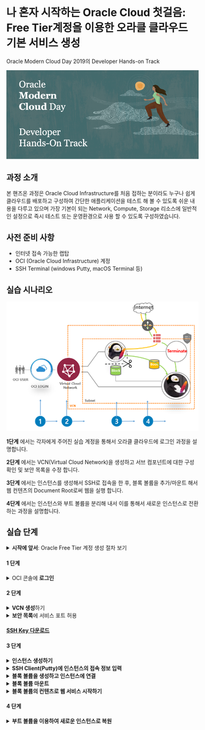 # 나 혼자 시작하는 Oracle Cloud 첫걸음: Free Tier계정을 이용한 오라클 클라우드 기본 서비스 생성

Oracle Modern Cloud Day 2019의 Developer Hands-on Track

![](img/header_redwood_1.png)

## 과정 소개

본 핸즈온 과정은 Oracle Cloud Infrastructure를 처음 접하는 분이라도 누구나 쉽게 클라우드를 배포하고 구성하여 간단한 애플리케이션을 테스트 해 볼 수 있도록 쉬운 내용을 다루고 있으며 가장 기본이 되는 Network, Compute, Storage 리소스에 일반적인 설정으로 즉시 테스트 또는 운영환경으로 사용 할 수 있도록 구성하였습니다. 




## 사전 준비 사항


* 인터넷 접속 가능한 랩탑
* OCI (Oracle Cloud Infrastructure) 계정
* SSH Terminal (windows Putty, macOS Terminal 등)

## 실습 시나리오

<img src="https://raw.githubusercontent.com/ocilab/mcd-ocibasic/master/img/scenario.PNG" alt="image-alt-text">

**1단계** 에서는 각자에게 주어진 실습 계정을 통해서 오라클 클라우드에 로그인 과정을 설명합니다.

**2단계** 에서는 VCN(Virtual Cloud Network)을 생성하고 서브 컴포넌트에 대한 구성 확인 및 보안 목록을 수정 합니다.

**3단계** 에서는 인스턴스를 생성해서 SSH로 접속을 한 후, 블록 볼륨을 추가/마운트 해서 웹 컨텐츠의 Document Root로써 웹을 실행 합니다.

**4단계** 에서는 인스턴스와 부트 볼륨을 분리해 내서 이를 통해서 새로운 인스턴스로 전환하는 과정을 설명합니다.



## 실습 단계

<details>
<summary><b>시작에 앞서</b>:  Oracle Free Tier 계정 생성 절차 보기</summary>
지난 9월에 열렸던 Oracle Open World 2019에서 발표되었던 Oracle Free Tier는 기존의 한달동안 300달러 상당의 무료 계정에서 확대하여 기간 제약없이 사용 할 수 있는 Always Free Tier를 확대하여 제공하기로 하였습니다. 
><img src="img/always_free1.png" width="80%">

>http://www.oracle.com 에 접속한 뒤 우측 상단의 [Oracle Cloud Free Tier]를 클릭하고 좌측 하단의[Start for free]버튼을 클릭합니다.
>
><img src="img/always_free2.png" width="80%">


>이메일 주소와 현재 위치한 지역정보 그리고 이용에 대한 동의를 체크하시고 "Next" 버튼을 클릭 합니다.
><img src="img/always_free3.png" width="80%">

>클라우드 계정정보를 포함한 필수 항목을 모두 기입하고 "Next"버튼을 클릭 하십시오.
><img src="img/always_free4.png" width="80%">

>앞에서 입력한 값이 맞으면 "Use Original"을 클릭하여 다음으로 넘어갑니다.
><img src="img/always_free5.png" width="80%">

>등록한 전화번호로 인증 SMS가 발송되면 확인하고 "Verify Code"버튼을 눌러 다음으로 넘어갑니다.
><img src="img/always_free6.png" width="80%">

>요구되는 규칙의 패스워드를 입력하고 "Next" 카드 입력 정보로 넘어갑니다.
><img src="img/always_free7.png" width="80%">

>"Add Credit Card Details"를 입력하여 카드 정보 입력 화면으로 넘어갑니다. 
><img src="img/always_free8.png" width="80%">

>그림과 같이 카드의 정보를 기입합니다. 카드는 인증의 용도로만 사용되고 Free Tier 사용과 관련해서 어떠한 결제도 발생하지 않습니다. 
>
><img src="img/always_free9.png" width="80%">
>
>
>
>해외 승인에 이어서 같은 금액의 승인 취소 내역을 곧바로 확인 할 수 있습니다.
>
><img src="img/always_free10.png" width="80%">

>오라클 클라우드 사용에 대한 동의를 체크하는 것을 마지막으로 Oracle Free Tier 생성 과정은 마무리 됩니다. 마지막으로 카드 결제는 Free Tier 사용자가 업그레이드를 하지 않는 한 결제되지 않을 것임을 다시 한번 강조하고 있습니다. 
><img src="img/always_free11.png" width="80%">

>생성한 계정을 통해서 Free Tier 환경에 정상적으로 로그인을 합니다.
><img src="img/always_free12.png" width="80%">
><img src="img/always_free13.png" width="80%">
></details>

#### 1 단계

<details>
<summary> OCI 콘솔에 <b>로그인</b></summary>
> https://console.ap-seoul-1.oraclecloud.com 접속 > Tenant 입력 > **Continue** 클릭 > Oracle Cloud Infrastructure 아래 사용자 이름(User Name)과 암호(Password) 입력 > **Sign In** 클릭
<img src="https://raw.githubusercontent.com/ocilab/mcd-ocibasic/master/img/oci_console_login.gif" alt="image-alt-text">
></details>



#### 2 단계

<details>
<summary><b> VCN 생성</b>하기</summary>

1. OCI 서비스 메뉴에서 Networking 아래의  **Virtual Cloud Network** 을 클릭하고  **Create Virtual Cloud Network** 버튼을 클릭하십시오.




<img src="https://raw.githubusercontent.com/ocilab/mcd-ocibasic/master/img/RESERVEDIP_HOL001.PNG" alt="image-alt-text">



2. 화면 왼쪽의 드롭 다운 메뉴에서 사용자에게 할당된 Compartment를 선택 하십시오.
   **참고:* 본 실습의 환경에는 "MCD"라는 Compartment가 미리 설정되어 있습니다.

   

<img src="https://raw.githubusercontent.com/ocilab/mcd-ocibasic/master/img/RESERVEDIP_HOL002.PNG" alt="image-alt-text">



3. 아래의 대화 상자를 채우십시오.

**1. Name:** 쉽게 식별할 수 있는 VCN 이름을 지정합니다.

**Create in Compartment:** MCD 이름이 정상적으로 지정되어 있는지 확인 하십시오.

**2. Create Virtual Cloud Network Plus Related Resources:** 옵션을 선택 합니다.

**3. Create Virtual Cloud Network** 버튼을 클릭하여 리소스를 생성합니다.



<img src="https://raw.githubusercontent.com/ocilab/mcd-ocibasic/master/img/RESERVEDIP_HOL003.PNG" alt="image-alt-text">



**4. Close** 버튼을 누르고 종료 합니다.

<img src="https://raw.githubusercontent.com/ocilab/mcd-ocibasic/master/img/RESERVEDIP_HOL004.PNG" alt="image-alt-text">

></details>

<details>
<summary><b>보안 목록</b>에 서비스 포트 허용</summary>
1. http 80번 액세스를 제공하기 위해서 생성한 VCN내 **Security List**를 클릭 한 다음 **Default Security list for<VCN-이름>**을 클릭합니다.

<img src="https://raw.githubusercontent.com/ocilab/mcd-ocibasic/master/img/Customer_Lab_001.PNG" alt="image-alt-text">

2. **Ingress Rules**아래에 **Add Ingress Rule**을 클릭하고 아래의 규칙을 추가합니다.


- **STATELESS** 체크박스는 사용하지 않음으로 기본을 유지
- **SOURCE TYPE:** CIDR
- **SOURCE CIDR:** 0.0.0.0/0
- **IP PROTOCOL:** TCP
- **SOURCE PORT RANGE:** ALL
- **DESTINATION PORT RANGE:** 80



3. 하단에 **Add Ingress Rule** 버튼을 누릅니다.

<img src="img/Customer_Lab_002-1.PNG" alt="image-alt-text">



</details>


#### [SSH Key 다운로드](  https://objectstorage.ap-seoul-1.oraclecloud.com/n/apackrsct01/b/bucket-20190614-1639/o/sshkeys.zip)

#### 3 단계

<details>
<summary><b>인스턴스 생성하기</b></summary>

1. OCI 서비스 메뉴에서, **Compute** 아래에 **Instances** 를 클릭합니다.
<img src="https://raw.githubusercontent.com/ocilab/mcd-ocibasic/master/img/instance1.PNG" alt="image-alt-text">


2. **Create Instance**버튼을 누르고. 아래와 같이 대화상자의 내용을 채웁니다:

	2-1. **Name your instance**: <인스턴스 이름을 입력>
	
	2-2. **Choose an operating system or image source**: OS 이미지 목록에서 선호하는 이미지를 선택하십시오.(기본 Oracle Linux 7.7 선택 권장
	
	2-3. **Hide Shape, Network, Storage Options**: 를 클릭하여 숨은 옵션을 펼쳐 주십시오.
	
	**참고**: 실습환경의 기본 선택 사항이 설정되어 있습니다.
	

<img src="https://raw.githubusercontent.com/ocilab/mcd-ocibasic/master/img/instance2.PNG" alt="image-alt-text">

3. **Configure Networking**

	**참고**: 기본 설정된 정보가 맞는지 확인 후 Public IP할당 옵션만 수정하십시오.
- **Virtual cloud network compartment**: VCN Compartment(MCD)
- **Virtual cloud network**: (새로 생성한 VCN 이름)
- **Subnet Compartment:** (MCD)
- **Subnet:** (VCN생성시 함께 생성된 기본 Subnet)
- **Use network security groups to control traffic** :(Un-checked)
- **Assign a public IP address**: 옵션을 선택합니다.

<img src="https://raw.githubusercontent.com/ocilab/mcd-ocibasic/master/img/instance3.PNG" alt="image-alt-text">

4. **Boot Volume:** 기본 옵션을 유지
5. **Add SSH Keys:** 위에서 생성한 Public key를 선택하거나 혹은 직접 붙여넣기를 합니다.
6. **Create**버튼을 눌러서 인스턴스를 생성합니다.

<img src="https://raw.githubusercontent.com/ocilab/mcd-ocibasic/master/img/instance4.PNG" alt="image-alt-text">

7. **Provisioning**상태에서 **Running** 상태가 될 때까지 잠시 기다립니다.

<img src="https://raw.githubusercontent.com/ocilab/mcd-ocibasic/master/img/instance7.PNG" alt="image-alt-text">

8. **Public IP**를 이용하여 Putty로 로그인 합니다.

</details>


<details>
<summary><b>SSH Client(Putty)에 인스턴스의 접속 정보 입력</b></summary>

1. [Connection]탭의 [Data] 항목에서 -Auto-login username에 **opc** 입력

<img src="https://raw.githubusercontent.com/ocilab/mcd-ocibasic/master/img/putty2.PNG" alt="image-alt-text">



2. [SSH]탭의 [Auth] 항목에서 [Browse]버튼을 누르고 PC의 Private key를 찾아 선택 하십시오.

<img src="https://raw.githubusercontent.com/ocilab/mcd-ocibasic/master/img/putty3.PNG" alt="image-alt-text">


3. [Session] 탭에서 IP를 입력하고, 다음 접속 시 별도 설정 없이 접속하기 위해서 세션을  저장한 후 **Open**버튼을 눌러서 접속을 하십시오.

<img src="https://raw.githubusercontent.com/ocilab/mcd-ocibasic/master/img/putty4.png" alt="image-alt-text">



4. 마지막으로 확인 버튼을 "예" 누르면 접속이 완료 됩니다.

<img src="https://raw.githubusercontent.com/ocilab/mcd-ocibasic/master/img/putty7.PNG" alt="image-alt-text">

</details>

<details>
<summary><b>블록 볼륨을 생성하고 인스턴스에 연결</b></summary>

1. OCI 서비스 메뉴에서 블록 스토리지 아래의 **Block Volumes**을 클릭 하십시오.

<img src="https://raw.githubusercontent.com/ocilab/mcd-ocibasic/master/img/block1.PNG" alt="image-alt-text">

2. **Create Block Volume**을 클릭하고 나타나는 대화상자를 아래와 같이 채웁니다.(Compartment MCD 확인)

- **Create in Compartment:** 올바른 Compartment가 선택되어 있는지 확인 합니다.
- **Name:** 생성 할 블록볼륨의 이름을 지정하십시오(예 "block_vm)
- **Availability Domain:** 사용가능한 첫번째 도메인을 선택하십시오 (멀티 AD의 경우에는 연결 할 Compute인스턴스와 동일한 AD에 속하도록 합니다).
- **SIZE:** 50 (GB 단위의 입력 값이며 이 경우 50GB가 설정 됩니다)
- **BACKUP POLICY:** 별도로 지정하지 않습니다 (만약 이 필드에서 ‘Error Retrieving Value’ 표기되면 그대로 두고 진행합니다)
- **Create Block Volume**을 클릭하고 볼륨상태가 Provisioning에서 available이 될 때까지 기다립니다.

<img src="https://raw.githubusercontent.com/ocilab/mcd-ocibasic/master/img/block2.PNG" alt="image-alt-text">

3. 블록 볼륨을 Compute 인스턴스에 연결하기 위해서 OCI 서비스 메뉴의 **[Compute] --> [Instance]-->액션 아이콘의 [Attach Block Volume]**을 클릭하십시오.

<img src="https://raw.githubusercontent.com/ocilab/mcd-ocibasic/master/img/block3.PNG" alt="image-alt-text">

4. 대화상자를 채운 다음 Attach 버튼을 클릭 하십시오.

- 블록 볼륨을 연결할 방법을 선택: Paravirtualized

  ​	**NOTE:**  ISCSI 모드를 사용할 수도 있습니다.  본 실습에서는 편의상 Paravirtualized를 사용합니다.

- Access: Choose READ/WRITE

- BLOCK VOLUME COMPARTMENT: 적절한 Compartment가 미리 설정되어 있습니다.

- Block Volume: 위에서 생성한 **블록 볼륨을 선택**합니다.

- Device Path: Choose a device path. **/dev/oracleoci/oraclevdb 선택**

- *Attach**버튼을 클릭하십시오.

<img src="https://raw.githubusercontent.com/ocilab/mcd-ocibasic/master/img/block4.PNG" alt="image-alt-text">



5. **이제 블록 볼륨이 생성되어 Compute 인스턴스에 연결 되었습니다.**
   Compute 인스턴스의 리소스중 **Attached Block Volumes**에 블록 볼륨이 연결되어 있는지 확인 하십시오.

<img src="https://raw.githubusercontent.com/ocilab/mcd-ocibasic/master/img/block5.PNG" alt="image-alt-text">

</details>

<details>
<summary><b>블록 볼륨 마운트</b></summary>


1. lsblk 명령을 입력하여 블록 볼륨 스토리지가 초기화 되었는지 확인하십시오. 첫번째로 Attach된 스토리지는 sdb로 표기됩니다. 

<img src="https://raw.githubusercontent.com/ocilab/mcd-ocibasic/master/img/OCI_Quick_Start001-1.PNG" alt="image-alt-text">

2. 블록 볼륨에 파일시스템을 생성 하도록 아래와 같이 명령합니다.: 
```
sudo mkfs.ext4 -L datapartition /dev/sdb 
```
**NOTE:** 실습에서는 파티션을 구성하지 않고 전체 디스크를 사용합니다. Proceed anyway? y 를 입력하십시오

3. 디스크의 마운트 포인트를 생성 하십시오:
```
sudo mkdir -p /mnt/www/html            
```
4. 생성된 마운트 포인트(디렉토리)에 디스크를 마운트 하십시오:
```
sudo mount /dev/sdb /mnt/www/html
```
5. lsblk명령어로  /dev/sdb 볼륨이 /mnt/www/html 디렉토리에 마운트 되었는지 확인하십시오. 
```
lsblk 
```
   <img src="https://raw.githubusercontent.com/ocilab/mcd-ocibasic/master/img/Customer_Lab_006-1.PNG" alt="image-alt-text">

</details>

<details>
<summary><b>블록 볼륨의 컨텐츠로 웹 서비스 시작하기 </b></summary>

1. http 트래픽을 허용하기 위해서 방화벽 설정에서 80번 포트 오픈 설정을 하십시오.
```
sudo firewall-cmd --permanent --add-port=80/tcp 
```
2. 방화벽을 다시 로드하여 규칙을 활성화하십시오. 

```
sudo firewall-cmd --reload 
```


3. 다음으로 아래 위치에서 App을 다운로드 할 것입니다.
```
cd /home/opc
```

4. wget 명령으로 아래 url 경로에 있는 App 패키지를 다운로드 하십시오:
```
wget https://github.com/ocilab/mcd-ocibasic/raw/master/archive/master.zip

```
5. 받은 파일을 unzip으로 압축을 해제 하십시오: 
```
unzip master.zip
```

6. 압축이 풀린 웹 컨텐츠를 Document Root가 될 마운트 포인트로 복사 하십시오:
```
sudo cp -R static/* /mnt/www/html/
```

7. 아래의 디렉토리로 이동 하십시오. 
```
cd /mnt/www/html
```

8. 파이썬 명령으로 간단한 웹 서버를 실행 하십시오. 
```
sudo python -m SimpleHTTPServer 80
```

9. 웹  브라우저에서 각자의 인스턴스의 Public IP 주소로 접속을 하십시오:
```
http://<COMPUTE_INSTANCE_PUBLIC_IP>
```

20. 브라우저에 아래의 이미지가 표시되면 정상 입니다.

<img src="https://raw.githubusercontent.com/ocilab/mcd-ocibasic/master/img/pengsu.jpg" alt="image-alt-text">

**이상으로 새로 생성한 VCN에 Compute 인스턴스와 블록 볼륨을 생성 및 연결하고 여기에 웹서비스가 실행되도록 실습을 마쳤습니다. 다음 실습은 첫번째 인스턴스의 부트 볼륨을 사용하여 두번째 인스턴스를 생성하고 기존의 웹 컨텐츠가 보존되어 있는 블록볼륨을 연결 해 보겠습니다.**

</details>

#### 4 단계

<details>
<summary><b>부트 볼륨을 이용하여 새로운 인스턴스로 복원 </b></summary>

## 이 과정 에서는 블록 볼륨을 분리 한 뒤 인스턴스를 중지하고 부팅 볼륨을 사용하여 두 번째 인스턴스를 시작하여 서비스를 재개 합니다.**

1. ssh 세션에서 연결된 블록 볼륨의 마운트를 해제 하십시오:
```
sudo umount /dev/sdb 
```
2. OCI 서비스 메뉴에서  --> [Compute] --> [Instance]에서 인스턴스 이름을 클릭하고  **Attached Block Volume** 섹션의 액션 아이콘에서 **Detach**를 클릭 하십시오.(팝업 창에 OK 확인 버튼을 한번 더  누릅니다)

<img src="https://raw.githubusercontent.com/ocilab/mcd-ocibasic/master/img/bootvol1.PNG" alt="image-alt-text">

3. Compute 인스턴스에서  **Stop** 버튼과 **OK** 확인창 버튼을 차례로 클릭하십시오.

<img src="https://raw.githubusercontent.com/ocilab/mcd-ocibasic/master/img/bootvol2.PNG" alt="image-alt-text">

4. 인스턴스가 정지 상태에 있으면, **Boot Volume**을 클릭하고 오른쪽 액션 아이콘에 **Detach**와 **OK** 확인 버튼을 차례로 클릭하십시오. (이제 인스턴스는 중지 상태이고 부트 볼륨은 분리되었습니다)

<img src="https://raw.githubusercontent.com/ocilab/mcd-ocibasic/master/img/bootvol3.PNG" alt="image-alt-text">

5. 부트 볼륨이 완전히 분리되었으면 인스턴스 상세의 액션 메뉴에서 **Terminate**버튼을 클릭하고 팝업창에서 **Terminate Instance**를 한번 더 확인합니다. 이때 팝업창 내에 **Permanently delete the attached Boot Volume**항목은 체크하지 않습니다.

   <img src="/img/Customer_Lab_010-2.PNG" alt="image-alt-text">

   

6. Boot Volume의 액션 아이콘에서 **View Boot Volume Details**를 클릭 하십시오

<img src="https://raw.githubusercontent.com/ocilab/mcd-ocibasic/master/img/Customer_Lab_012.PNG" alt="image-alt-text">

7. Boot Volume Details 창의 상단 메뉴중에 **Create Instance:**버튼을 클릭하십시오.

<img src="https://raw.githubusercontent.com/ocilab/mcd-ocibasic/master/img/bootvol4.PNG" alt="image-alt-text">

8. **이하의 입력 과정은 인스턴스 생성 과정과 동일하며 Shape 변경, SSH Key 변경 등 그 밖의 파라미터 수정 가능 합니다.

 <img src="https://raw.githubusercontent.com/ocilab/mcd-ocibasic/master/img/bootvol5.PNG" alt="image-alt-text">

9. **Create Instance** 버튼을 눌러서 인스턴스를 생성 하십시오.

   

<img src="https://raw.githubusercontent.com/ocilab/mcd-ocibasic/master/img/bootvol5.PNG" alt="image-alt-text">



9. 인스턴스가 Running 상태가 되면 블록 볼륨을 연결하십시오 . 두번째 인스턴스에서 **Attach Block Volume**을 클릭하십시오.(모든 옵션은 위에 생성한 설정과 동일)

<img src="https://raw.githubusercontent.com/ocilab/mcd-ocibasic/master/img/block3.PNG" alt="image-alt-text">

10. 마운트 포인트(디렉토리)에 디스크를 마운트 하십시오:
```
sudo mount /dev/sdb /mnt/www/html
```

11. /mnt/www/html 디렉토리로 이동해서 웹 서비스를 재시작 하십시오.
```
cd /mnt/www/html 
sudo python -m SimpleHTTPServer 80
```

12. 웹 브라우저에서 두번째 인스턴스의 갱신 된 Public IP 주소로 접속을 하십시오,
**http://<COMPUTE_INSTANCE_PUBLIC_IP>**

13. 브라우저에서 펭수를 다시 만났다면 성공적으로 실습을 마치셨습니다. 

<img src="https://raw.githubusercontent.com/ocilab/mcd-ocibasic/master/img/pengsu.jpg" alt="image-alt-text">

** 부트 볼륨을 이용해서 손쉽게 새로운 인스턴스를 생성 했고, 생성하는 동안에 구성 옵션은 얼마든지 수정 할 수 있습니다. 기존의 볼륨을 연결하여 컨텐츠를 이용할 수 있고 부트 볼륨이 가진 원래의 설정을 모두 보존 되었음을 확인하였습니다.**

</details>

